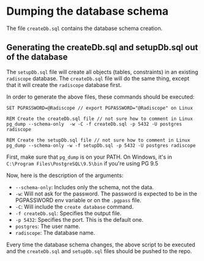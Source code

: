 Dumping the database schema
===========================

The file `createDb.sql` contains the database schema creation.

Generating the createDb.sql and setupDb.sql out of the database
---------------------------------------------------------------

The `setupDb.sql` file will create all objects (tables, constraints) in an existing `radiscope` database.
The `createDb.sql` file will do the same thing, except that it will create the `radiscope` database first.

In order to generate the above files, these commands should be executed:

    SET PGPASSWORD=@Radiscope // export PGPASSWORD="@Radiscope" on Linux
    
    REM Create the createDb.sql file // not sure how to comment in Linux
    pg_dump --schema-only  -w -C -f createDb.sql -p 5432 -U postgres radiscope
    
    REM Create the setupDb.sql file // not sure how to comment in Linux
    pg_dump --schema-only -w -f setupDb.sql -p 5432 -U postgres radiscope
    
First, make sure that `pg_dump` is on your PATH. On Windows, it's in `C:\Program Files\PostgreSQL\9.5\bin` if you're using PG 9.5

Now, here is the description of the arguments:

- `--schema-only`: Includes only the schema, not the data.
- `-w`: Will not ask for the password. The password is expected to be in the PGPASSWORD env variable or on the `.pgpass` file.
- `-C`: Will include the `create database` command.
- `-f createDb.sql`: Specifies the output file.
- `-p 5432`: Specifies the port. This is the default one.
- `postgres`: The user name.
- `radiscope`: The database name.

Every time the database schema changes, the above script to be executed and the `createDb.sql` and `setupDb.sql` files should be pushed to the repo.